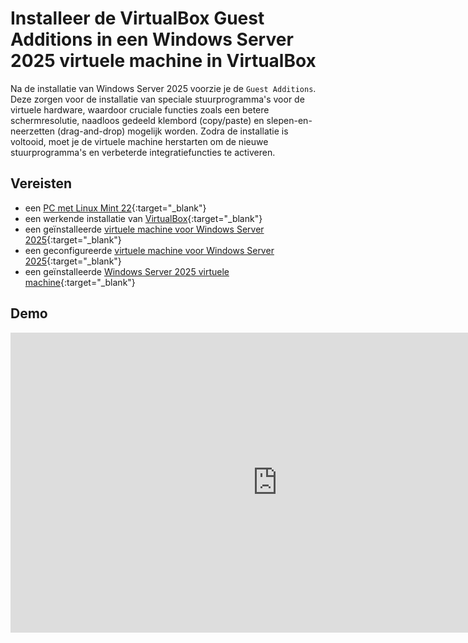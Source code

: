 # Installeer de VirtualBox Guest Additions in een Windows Server 2025 virtuele machine in VirtualBox

Na de installatie van Windows Server 2025 voorzie je de `Guest Additions`. Deze zorgen voor de installatie van speciale stuurprogramma's voor de virtuele hardware, waardoor cruciale functies zoals een betere schermresolutie, naadloos gedeeld klembord (copy/paste) en slepen-en-neerzetten (drag-and-drop) mogelijk worden. Zodra de installatie is voltooid, moet je de virtuele machine herstarten om de nieuwe stuurprogramma's en verbeterde integratiefuncties te activeren.

## Vereisten
- een [PC met Linux Mint 22](../../tutorials/setup-windows11-linuxmint22-dual-boot-uefi/index.md ){:target="_blank"}
- een werkende installatie van [VirtualBox](../setup-virtualbox7-linuxmint22-oracledeb/index.md){:target="_blank"}
- een geïnstalleerde [virtuele machine voor Windows Server 2025](../installeer-windows-server2025-os-vm-virtualbox/index.md){:target="_blank"}
- een geconfigureerde [virtuele machine voor Windows Server 2025](../configureer-windows-server2025-vm-virtualbox/index.md){:target="_blank"}
- een geïnstalleerde [Windows Server 2025 virtuele machine](../installeer-windows-server2025-os-vm-virtualbox/index.md){:target="_blank"}

## Demo
<iframe width="854" height="480" src="https://www.youtube.com/embed/5LoAB7_Yc-o?autoplay=0&loop=0&mute=0" title="YouTube video player" frameborder="0" allow="accelerometer; autoplay; clipboard-write; encrypted-media; gyroscope; picture-in-picture; web-share" referrerpolicy="strict-origin-when-cross-origin" allowfullscreen></iframe>
